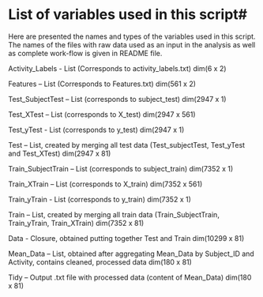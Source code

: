 # List of variables used in this script#

Here are presented the names and types of the variables used in this script. The names of the files with raw data used as an input in the analysis as well as complete work-flow is given in README file. 


Activity_Labels  - List (Corresponds to activity_labels.txt) dim(6 x 2)

Features – List (Corresponds to Features.txt) dim(561 x 2)

Test_SubjectTest – List (corresponds to subject_test) dim(2947 x 1)

Test_XTest – List (corresponds to X_test) dim(2947 x 561)

Test_yTest  - List (corresponds to y_test) dim(2947 x 1)

Test – List, created by merging all test data (Test_subjectTest, Test_yTest and  Test_XTest) dim(2947 x 81)

Train_SubjectTrain – List (corresponds to subject_train) dim(7352 x 1)

Train_XTrain  – List (corresponds to X_train) dim(7352 x 561)

Train_yTrain  - List (corresponds to y_train) dim(7352 x 1)

Train – List, created by merging all train data (Train_SubjectTrain, Train_yTrain, Train_XTrain) dim(7352 x 81)

Data  - Closure, obtained putting together Test and Train dim(10299 x 81)

Mean_Data – List, obtained after aggregating Mean_Data by Subject_ID and Activity, contains cleaned, processed data dim(180 x 81)

Tidy – Output .txt file with processed data (content of Mean_Data) dim(180 x 81)








